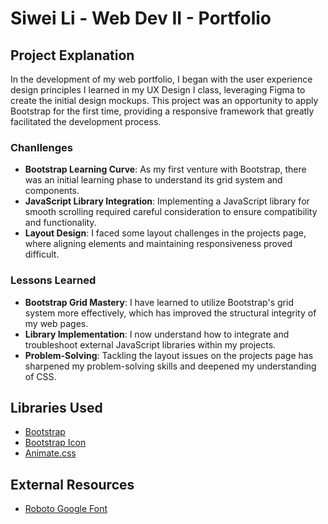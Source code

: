 # Siwei Li - Web Dev II - Portfolio

## Project Explanation
In the development of my web portfolio, I began with the user experience design principles I learned in my UX Design I class, leveraging Figma to create the initial design mockups. This project was an opportunity to apply Bootstrap for the first time, providing a responsive framework that greatly facilitated the development process.


### Chanllenges
- **Bootstrap Learning Curve**: As my first venture with Bootstrap, there was an initial learning phase to understand its grid system and components.
- **JavaScript Library Integration**: Implementing a JavaScript library for smooth scrolling required careful consideration to ensure compatibility and functionality.
- **Layout Design**: I faced some layout challenges in the projects page, where aligning elements and maintaining responsiveness proved difficult.


### Lessons Learned
- **Bootstrap Grid Mastery**: I have learned to utilize Bootstrap's grid system more effectively, which has improved the structural integrity of my web pages.
- **Library Implementation**: I now understand how to integrate and troubleshoot external JavaScript libraries within my projects.
- **Problem-Solving**: Tackling the layout issues on the projects page has sharpened my problem-solving skills and deepened my understanding of CSS.

## Libraries Used
- [Bootstrap](https://getbootstrap.com/)
- [Bootstrap Icon](https://icons.getbootstrap.com/)
- [Animate.css](https://animate.style/)

## External Resources
- [Roboto Google Font](https://fonts.google.com/specimen/Roboto)
